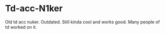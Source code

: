 # Td-acc-N1ker
Old td acc nuker. Outdated. Still kinda cool and works good. Many people of td worked on it.
